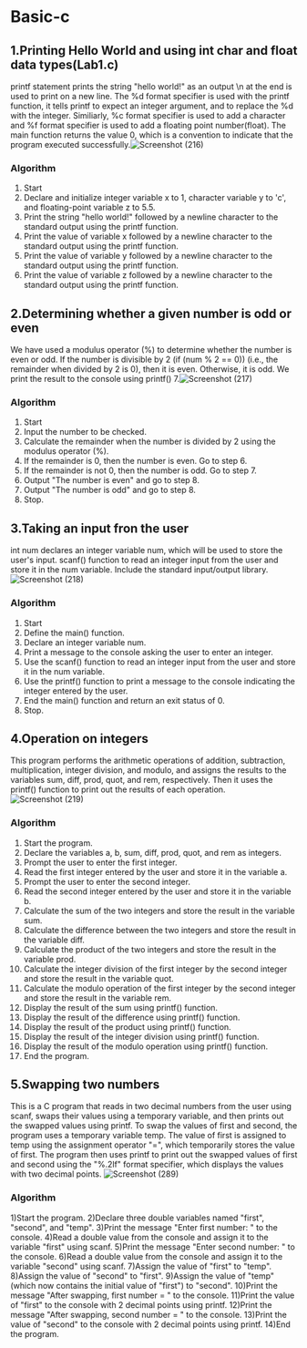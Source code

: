 # Basic-c
## 1.Printing Hello World and using int char and float data types(Lab1.c)
printf statement prints the string "hello world!" as an output
 \n at the end is used to print on a new line. 
 The %d format specifier is used with the printf function, it tells printf to expect an integer argument, and to replace the %d with the integer.
 Similiarly, %c format specifier is used to add a character and %f format specifier is used to add a floating point number(float).
 The main function returns the value 0, which is a convention to indicate that the program executed successfully.![Screenshot (216)](https://user-images.githubusercontent.com/125993593/230716229-263a61e9-45d2-49db-a3ce-1d26ee07d1f3.png)
### Algorithm
1.  Start
2.  Declare and initialize integer variable x to 1, character variable y to 'c', and floating-point variable z to 5.5.
3.  Print the string "hello world!" followed by a newline character to the standard output using the printf function.
4.  Print the value of variable x followed by a newline character to the standard output using the printf function.
5.  Print the value of variable y followed by a newline character to the standard output using the printf function.
6.  Print the value of variable z followed by a newline character to the standard output using the printf function.

  ## 2.Determining whether a given number is odd or even
 We have used a modulus operator (%) to determine whether the number is even or odd.
 If the number is divisible by 2 (if (num % 2 == 0)) (i.e., the remainder when divided by 2 is 0), then it is even. Otherwise, it is odd.
 We print the result to the console using printf() 
 7.![Screenshot (217)](https://user-images.githubusercontent.com/125993593/230735924-c7e7aa5d-de0c-4904-995e-8d7ca1665ffc.png)
  ### Algorithm
 1. Start
2. Input the number to be checked.
3. Calculate the remainder when the number is divided by 2 using the modulus operator (%).
4. If the remainder is 0, then the number is even. Go to step 6.
5. If the remainder is not 0, then the number is odd. Go to step 7.
6. Output "The number is even" and go to step 8.
7. Output "The number is odd" and go to step 8.
8. Stop.

## 3.Taking an input fron the user
int num declares an integer variable num, which will be used to store the user's input.
 scanf() function to read an integer input from the user and store it in the num variable.
 Include the standard input/output library.
 ![Screenshot (218)](https://user-images.githubusercontent.com/125993593/230738164-755cf4e1-9c0d-42e5-96d9-3bbed7790d0d.png)
 ### Algorithm
1.  Start
2.   Define the main() function.
3.  Declare an integer variable num.
4.  Print a message to the console asking the user to enter an integer.
5.  Use the scanf() function to read an integer input from the user and store it in the num variable.
6.  Use the printf() function to print a message to the console indicating the integer entered by the user.
7.  End the main() function and return an exit status of 0.
8.  Stop.
## 4.Operation on integers
This program performs the arithmetic operations of addition, subtraction, multiplication, integer division, and modulo, and assigns the results to the variables sum, diff, prod, quot, and rem, respectively. Then it uses the printf() function to print out the results of each operation.
![Screenshot (219)](https://user-images.githubusercontent.com/125993593/230738756-6b1c60ed-8390-49f9-a318-4a8d56c310ae.png)
### Algorithm
1. Start the program.
2. Declare the variables a, b, sum, diff, prod, quot, and rem as integers.
3. Prompt the user to enter the first integer.
4. Read the first integer entered by the user and store it in the variable a.
5. Prompt the user to enter the second integer.
6. Read the second integer entered by the user and store it in the variable b.
7. Calculate the sum of the two integers and store the result in the variable sum.
8. Calculate the difference between the two integers and store the result in the variable diff.
9. Calculate the product of the two integers and store the result in the variable prod.
10. Calculate the integer division of the first integer by the second integer and store the result in the variable quot.
11. Calculate the modulo operation of the first integer by the second integer and store the result in the variable rem.
12. Display the result of the sum using printf() function.
13. Display the result of the difference using printf() function.
14. Display the result of the product using printf() function.
15. Display the result of the integer division using printf() function.
16. Display the result of the modulo operation using printf() function.
17. End the program.
## 5.Swapping two numbers
This is a C program that reads in two decimal numbers from the user using scanf, swaps their values using a temporary variable, and then prints out the swapped values using printf.
To swap the values of first and second, the program uses a temporary variable temp. 
The value of first is assigned to temp using the assignment operator "=", which temporarily stores the value of first.
The program then uses printf to print out the swapped values of first and second using the "%.2lf" format specifier, which displays the values with two decimal points.
![Screenshot (289)](https://user-images.githubusercontent.com/125993593/234146193-d4ffc8bd-9a94-4707-9abe-6e3af4d0a6cc.png)

### Algorithm
1)Start the program.
2)Declare three double variables named "first", "second", and "temp".
3)Print the message "Enter first number: " to the console.
4)Read a double value from the console and assign it to the variable "first" using scanf.
5)Print the message "Enter second number: " to the console.
6)Read a double value from the console and assign it to the variable "second" using scanf.
7)Assign the value of "first" to "temp".
8)Assign the value of "second" to "first".
9)Assign the value of "temp" (which now contains the initial value of "first") to "second".
10)Print the message "After swapping, first number = " to the console.
11)Print the value of "first" to the console with 2 decimal points using printf.
12)Print the message "After swapping, second number = " to the console.
13)Print the value of "second" to the console with 2 decimal points using printf.
14)End the program.



 

